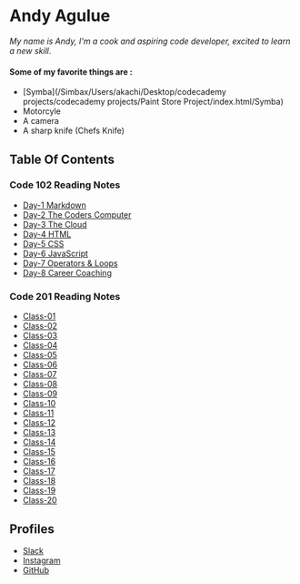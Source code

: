 # Andy Agulue
 *My name is Andy, I'm a cook and aspiring code developer, excited to learn a new skill*. 
#### Some of my favorite things are :
- [Symba](/Simbax⁩/⁨Users⁩/⁨akachi⁩/⁨Desktop⁩/⁨codecademy projects⁩/codecademy projects⁩/⁨Paint Store Project⁩/⁨index.html⁩/Symba)
- Motorcyle
- A camera
- A sharp knife (Chefs Knife)

## Table Of Contents
### Code 102 Reading Notes 
- [Day-1 Markdown](code-102/markdown.md)
- [Day-2 The Coders Computer](code-102/coderscomputer.md)
- [Day-3 The Cloud](code-102/cloud.md)
- [Day-4 HTML](code-102/HTML.md)
- [Day-5 CSS](code-102/css.md)
- [Day-6 JavaScript](code-102/javascript.md)
- [Day-7 Operators & Loops](code-102/operatorsandloops.md)
- [Day-8 Career Coaching](code-102/carrercoaching.md)

### Code 201 Reading Notes
- [Class-01](code201/class-01.md)
- [Class-02](code201/class-02.md)
- [Class-03](code201/class-03.md)
- [Class-04](code201/class-04.md)
- [Class-05](code201/class-05.md)
- [Class-06](code201/class-06.md)
- [Class-07](code201/class-07.md)
- [Class-08](code201/class-08.md)
- [Class-09](code201/class-09.md)
- [Class-10](code201/class-10.md)
- [Class-11](code201/class-11.md)
- [Class-12](code201/class-12.md)
- [Class-13](code201/class-13.md)
- [Class-14](code201/class-14.md)
- [Class-15](code201/class-15.md)
- [Class-16](code201/class-16.md)
- [Class-17](code201/class-17.md)
- [Class-18](code201/class-18.md)
- [Class-19](code201/class-19.md)
- [Class-20](class-20.md)

## Profiles
- [Slack](https://app.slack.com/client/T039KG69K/D01E93TG3FF/user_profile/U01F21S5P08)
- [Instagram](https://www.instagram.com/nubian_roamer/)
- [GitHub](https://github.com/AndyAgulue)
